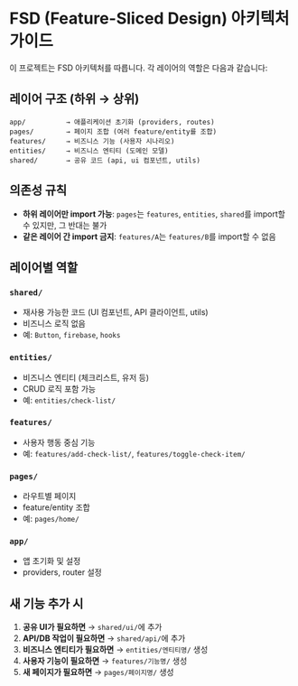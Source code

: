 # FSD (Feature-Sliced Design) 아키텍처 가이드

이 프로젝트는 FSD 아키텍처를 따릅니다. 각 레이어의 역할은 다음과 같습니다:

## 레이어 구조 (하위 → 상위)

```
app/          → 애플리케이션 초기화 (providers, routes)
pages/        → 페이지 조합 (여러 feature/entity를 조합)
features/     → 비즈니스 기능 (사용자 시나리오)
entities/     → 비즈니스 엔티티 (도메인 모델)
shared/       → 공유 코드 (api, ui 컴포넌트, utils)
```

## 의존성 규칙

- **하위 레이어만 import 가능**: `pages`는 `features`, `entities`, `shared`를 import할 수 있지만, 그 반대는 불가
- **같은 레이어 간 import 금지**: `features/A`는 `features/B`를 import할 수 없음

## 레이어별 역할

### `shared/`
- 재사용 가능한 코드 (UI 컴포넌트, API 클라이언트, utils)
- 비즈니스 로직 없음
- 예: `Button`, `firebase`, `hooks`

### `entities/`
- 비즈니스 엔티티 (체크리스트, 유저 등)
- CRUD 로직 포함 가능
- 예: `entities/check-list/`

### `features/`
- 사용자 행동 중심 기능
- 예: `features/add-check-list/`, `features/toggle-check-item/`

### `pages/`
- 라우트별 페이지
- feature/entity 조합
- 예: `pages/home/`

### `app/`
- 앱 초기화 및 설정
- providers, router 설정

## 새 기능 추가 시

1. **공유 UI가 필요하면** → `shared/ui/`에 추가
2. **API/DB 작업이 필요하면** → `shared/api/`에 추가
3. **비즈니스 엔티티가 필요하면** → `entities/엔티티명/` 생성
4. **사용자 기능이 필요하면** → `features/기능명/` 생성
5. **새 페이지가 필요하면** → `pages/페이지명/` 생성

